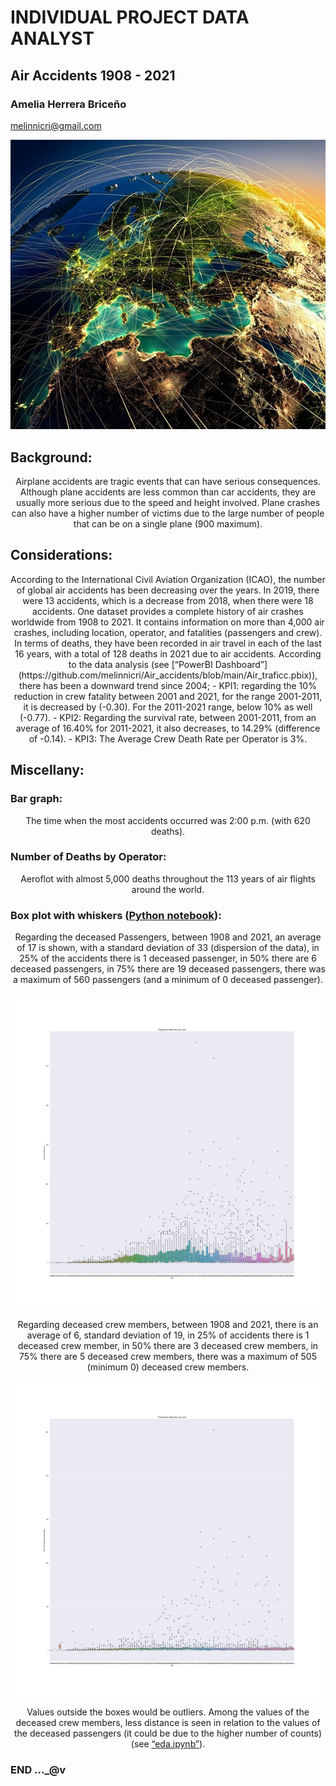# INDIVIDUAL PROJECT DATA ANALYST
## Air Accidents 1908 - 2021
### Amelia Herrera Briceño
melinnicri@gmail.com


<p align="center"><img src="https://github.com/melinnicri/Air_accidents/blob/main/images/plane.png"></p>



## Background:
<center>
Airplane accidents are tragic events that can have serious consequences.
Although plane accidents are less common than car accidents, they are usually more serious due to the speed and height involved.
Plane crashes can also have a higher number of victims due to the large number of people that can be on a single plane (900 maximum).
</center>

## Considerations:
<center>
According to the International Civil Aviation Organization (ICAO), the number of global air accidents has been decreasing over the years. In 2019, there were 13 accidents, which is a decrease from 2018, when there were 18 accidents.
One dataset provides a complete history of air crashes worldwide from 1908 to 2021. It contains information on more than 4,000 air crashes, including location, operator, and fatalities (passengers and crew).
In terms of deaths, they have been recorded in air travel in each of the last 16 years, with a total of 128 deaths in 2021 due to air accidents.
According to the data analysis (see [“PowerBI Dashboard”](https://github.com/melinnicri/Air_accidents/blob/main/Air_traficc.pbix)), there has been a downward trend since 2004; 
- KPI1: regarding the 10% reduction in crew fatality between 2001 and 2021, for the range 2001-2011, it is decreased by (-0.30). For the 2011-2021 range, below 10% as well (-0.77).
- KPI2: Regarding the survival rate, between 2001-2011, from an average of 16.40% for 2011-2021, it also decreases, to 14.29% (difference of -0.14).
- KPI3: The Average Crew Death Rate per Operator is 3%.
</center>

## Miscellany:
### Bar graph: 
<center>
The time when the most accidents occurred was 2:00 p.m. (with 620 deaths).
</center>

### Number of Deaths by Operator: 
<center>
Aeroflot with almost 5,000 deaths throughout the 113 years of air flights around the world.
</center>

### Box plot with whiskers ([Python notebook](https://github.com/melinnicri/Air_accidents/blob/main/Acc_aereos.ipynb)): 
<center>
Regarding the deceased Passengers, between 1908 and 2021, an average of 17 is shown, with a standard deviation of 33 (dispersion of the data), in 25% of the accidents there is 1 deceased passenger, in 50% there are 6 deceased passengers, in 75% there are 19 deceased passengers, there was a maximum of 560 passengers (and a minimum of 0 deceased passenger).

<p align="center"><img src="https://github.com/melinnicri/Air_accidents/blob/main/images/Pass_fatal.jpg"></p>


Regarding deceased crew members, between 1908 and 2021, there is an average of 6, standard deviation of 19, in 25% of accidents there is 1 deceased crew member, in 50% there are 3 deceased crew members, in 75% there are 5 deceased crew members, there was a maximum of 505 (minimum 0) deceased crew members.

<p align="center"><img src="https://github.com/melinnicri/Air_accidents/blob/main/images/Crew_fatal.jpg"></p>

Values outside the boxes would be outliers.
Among the values of the deceased crew members, less distance is seen in relation to the values of the deceased passengers (it could be due to the higher number of counts)(see [“eda.ipynb”](https://github.com/melinnicri/Air_accidents/blob/main/eda.ipynb)).
</center>

### END …_@v
